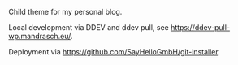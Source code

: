 Child theme for my personal blog.

Local development via DDEV and ddev pull, see https://ddev-pull-wp.mandrasch.eu/.

Deployment via https://github.com/SayHelloGmbH/git-installer.